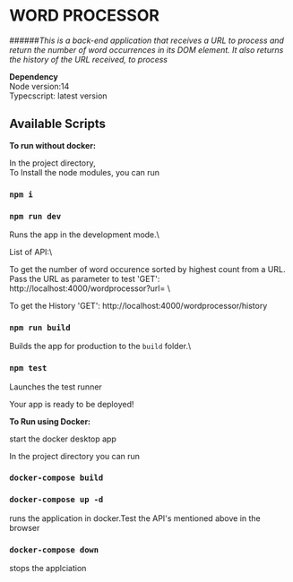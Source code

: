 # WORD PROCESSOR

######_This is a back-end application that receives a URL to process and return the number of word occurrences in its DOM element. It also returns the history of the URL received, to process_

**Dependency**\
Node version:14\
Typecscript: latest version

## Available Scripts

**To run without docker:**

In the project directory,\
To Install the node modules, you can run
### `npm i`

### `npm run dev`
Runs the app in the development mode.\

List of API:\

To get the number of word occurence sorted by highest count from a URL\. Pass the URL as parameter to test
'GET': http://localhost:4000/wordprocessor?url=<url> \

To get the History
'GET': http://localhost:4000/wordprocessor/history


### `npm run build`
Builds the app for production to the `build` folder.\



### `npm test`

Launches the test runner



Your app is ready to be deployed!


**To Run using Docker:**

start the docker desktop app

In the project directory you can run
### `docker-compose build`
### `docker-compose up -d`
runs the application in docker.Test the API's mentioned above in the browser
### `docker-compose down`
stops the applciation
